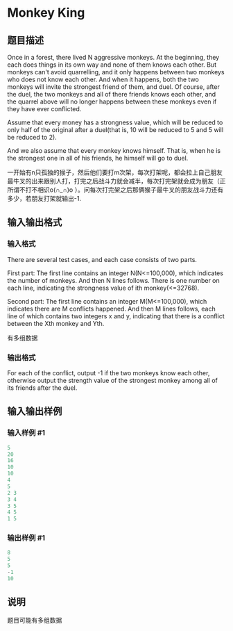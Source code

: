 # Monkey King

## 题目描述

Once in a forest, there lived N aggressive monkeys. At the beginning, they each does things in its own way and none of them knows each other. But monkeys can't avoid quarrelling, and it only happens between two monkeys who does not know each other. And when it happens, both the two monkeys will invite the strongest friend of them, and duel. Of course, after the duel, the two monkeys and all of there friends knows each other, and the quarrel above will no longer happens between these monkeys even if they have ever conflicted.

Assume that every money has a strongness value, which will be reduced to only half of the original after a duel(that is, 10 will be reduced to 5 and 5 will be reduced to 2).

And we also assume that every monkey knows himself. That is, when he is the strongest one in all of his friends, he himself will go to duel.

一开始有n只孤独的猴子，然后他们要打m次架，每次打架呢，都会拉上自己朋友最牛叉的出来跟别人打，打完之后战斗力就会减半，每次打完架就会成为朋友（正所谓不打不相识o(∩\_∩)o ）。问每次打完架之后那俩猴子最牛叉的朋友战斗力还有多少，若朋友打架就输出-1.

## 输入输出格式

### 输入格式

There are several test cases, and each case consists of two parts.

First part: The first line contains an integer N(N<=100,000), which indicates the number of monkeys. And then N lines follows. There is one number on each line, indicating the strongness value of ith monkey(<=32768).

Second part: The first line contains an integer M(M<=100,000), which indicates there are M conflicts happened. And then M lines follows, each line of which contains two integers x and y, indicating that there is a conflict between the Xth monkey and Yth.

有多组数据

### 输出格式

For each of the conflict, output -1 if the two monkeys know each other, otherwise output the strength value of the strongest monkey among all of its friends after the duel.

## 输入输出样例

### 输入样例 #1

```cpp
5
20
16
10
10
4
5
2 3
3 4
3 5
4 5
1 5

```
### 输出样例 #1

```cpp
8
5
5
-1
10

```
## 说明

题目可能有多组数据


